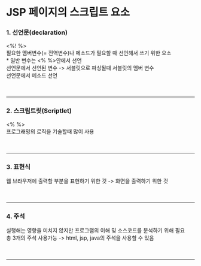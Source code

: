 <h1>JSP 페이지의 스크립트 요소</h1>

<h3>1. 선언문(declaration)</h3>
<%! %><br>
필요한 멤버변수(= 전역변수)나 메소드가 필요할 때 선언해서 쓰기 위한 요소<br>
* 일반 변수는 <%  %>안에서 선언<br>
선언문에서 선언된 변수 -> 서블릿으로 파싱될때 서블릿의 멤버 변수<br>
선언문에서 메소드 선언<br>
<br><br><hr>

<h3>2. 스크립트릿(Scriptlet)</h3>
<% %><br>
프로그래밍의 로직을 기술할때 많이 사용<br>
<br><br><hr>

<h3>3. 표현식</h3>
웹 브라우저에 출력할 부분을 표현하기 위한 것 -> 화면을 출력하기 위한 것<br>
<br><br><hr>

<h3>4. 주석</h3>
실행해는 영향을 미치지 않지만 프로그램의 이해 및 소스코드를 분석하기 위해 필요<br>
총 3개의 주석 사용가능 -> html, jsp, java의 주석을 사용할 수 있음<br>
<br><br><hr>
